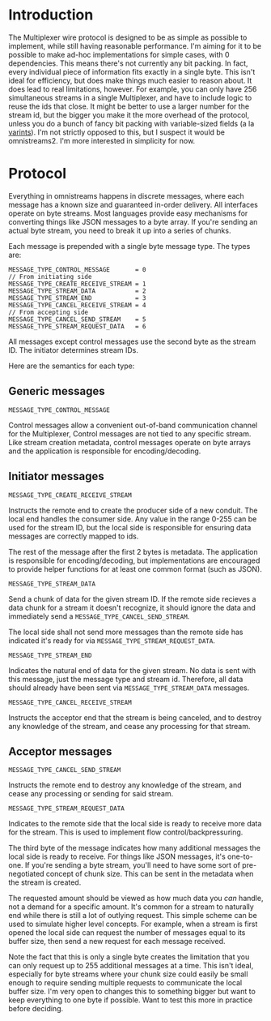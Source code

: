 # Introduction

The Multiplexer wire protocol is designed to be as simple as possible to implement, while
still having reasonable performance. I'm aiming for it to be possible to
make ad-hoc implementations for simple cases, with 0 dependencies.
This means there's not currently any bit packing. In fact, every individual
piece of information fits exactly in a single byte. This isn't ideal for
efficiency, but does make things much easier to reason about. It does lead to
real limitations, however. For example, you can only have 256 simultaneous
streams in a single Multiplexer, and have to include logic to reuse the ids that close.
It might be better to use a larger number for the stream id, but the bigger you make it
the more overhead of the protocol, unless you do a bunch of fancy bit packing with
variable-sized fields (a la
[varints](https://developers.google.com/protocol-buffers/docs/encoding)).
I'm not strictly opposed to this, but I suspect it would
be omnistreams2. I'm more interested in simplicity for now.


# Protocol 

Everything in omnistreams happens in discrete messages, where each message has
a known size and guaranteed in-order delivery. All interfaces operate on
byte streams. Most languages provide easy mechanisms for converting things
like JSON messages to a byte array. If you're sending an actual byte stream,
you need to break it up into a series of chunks.

Each message is prepended with a single byte message type. The types are:


```
MESSAGE_TYPE_CONTROL_MESSAGE       = 0
// From initiating side
MESSAGE_TYPE_CREATE_RECEIVE_STREAM = 1
MESSAGE_TYPE_STREAM_DATA           = 2
MESSAGE_TYPE_STREAM_END            = 3
MESSAGE_TYPE_CANCEL_RECEIVE_STREAM = 4
// From accepting side
MESSAGE_TYPE_CANCEL_SEND_STREAM    = 5
MESSAGE_TYPE_STREAM_REQUEST_DATA   = 6
```

All messages except control messages use the second byte as the stream ID.
The initiator determines stream IDs.

Here are the semantics for each type:

## Generic messages

```
MESSAGE_TYPE_CONTROL_MESSAGE
```

Control messages allow a convenient out-of-band communication channel for
the Multiplexer, Control messages are not tied to any specific stream.
Like stream creation metadata, control messages operate on byte arrays and
the application is responsible for encoding/decoding.

## Initiator messages

```
MESSAGE_TYPE_CREATE_RECEIVE_STREAM 
```

Instructs the remote end to create the producer side of a new conduit. The
local end handles the consumer side. Any value in the range 0-255 can be used
for the stream ID, but the local side is responsible for ensuring data messages
are correctly mapped to ids.

The rest of the message after the first 2 bytes is metadata. The application is
responsible for encoding/decoding, but implementations are encouraged to
provide helper functions for at least one common format (such as JSON).

```
MESSAGE_TYPE_STREAM_DATA
```

Send a chunk of data for the given stream ID. If the remote side recieves
a data chunk for a stream it doesn't recognize, it should ignore the data
and immediately send a `MESSAGE_TYPE_CANCEL_SEND_STREAM`.

The local side shall not send more messages than the remote side has indicated
it's ready for via `MESSAGE_TYPE_STREAM_REQUEST_DATA`.

```
MESSAGE_TYPE_STREAM_END
```

Indicates the natural end of data for the given stream. No data is sent with
this message, just the message type and stream id. Therefore, all data should
already have been sent via `MESSAGE_TYPE_STREAM_DATA` messages.

```
MESSAGE_TYPE_CANCEL_RECEIVE_STREAM
```

Instructs the acceptor end that the stream is being canceled, and to destroy
any knowledge of the stream, and cease any processing for that stream.


## Acceptor messages

```
MESSAGE_TYPE_CANCEL_SEND_STREAM
```

Instructs the remote end to destroy any knowledge of the stream, and cease
any processing or sending for said stream.

```
MESSAGE_TYPE_STREAM_REQUEST_DATA
```

Indicates to the remote side that the local side is ready to receive more
data for the stream. This is used to implement flow control/backpressuring.

The third byte of the message indicates how many additional messages the local
side is ready to receive. For things like JSON messages, it's one-to-one. If
you're sending a byte stream, you'll need to have some sort of pre-negotiated
concept of chunk size. This can be sent in the metadata when the stream is
created.

The requested amount should be viewed as how much data you
*can* handle, not a demand for a specific amount. It's common for a stream
to naturally end while there is still a lot of outlying request. This simple
scheme can be used to simulate higher level concepts. For example, when a
stream is first opened the local side can request the number of messages equal
to its buffer size, then send a new request for each message received.

Note the fact that this is only a single byte creates the limitation that you
can only request up to 255 additional messages at a time. This isn't ideal,
especially for byte streams where your chunk size could easily be small enough
to require sending multiple requests to communicate the local buffer size. I'm
very open to changes this to something bigger but want to keep everything to
one byte if possible. Want to test this more in practice before deciding.


